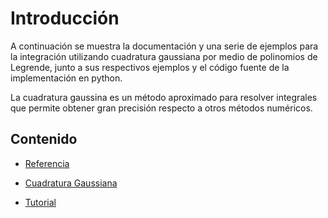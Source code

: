 # Introducción

A continuación se muestra la documentación y una serie de ejemplos para la integración utilizando cuadratura gaussiana por medio de 
polinomios de Legrende, junto a sus respectivos ejemplos y el código fuente de la implementación en python.

La cuadratura gaussina es un método aproximado para resolver integrales que permite obtener gran precisión respecto a otros métodos numéricos.

## Contenido
 - [Referencia](reference.md)

 - [Cuadratura Gaussiana](explanation.md)

 - [Tutorial](tutorial.md)